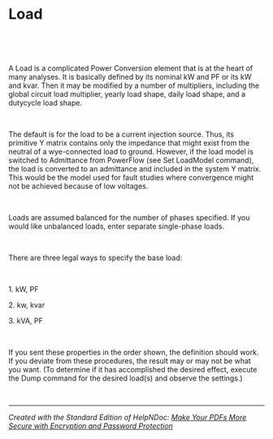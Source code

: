# Load 

&nbsp;

&nbsp;

A Load is a complicated Power Conversion element that is at the heart of many analyses. It is basically defined by its nominal kW and PF or its kW and kvar. Then it may be modified by a number of multipliers, including the global circuit load multiplier, yearly load shape, daily load shape, and a dutycycle load shape.

&nbsp;

The default is for the load to be a current injection source. Thus, its primitive Y matrix contains only the impedance that might exist from the neutral of a wye-connected load to ground. However, if the load model is switched to Admittance from PowerFlow (see Set LoadModel command), the load is converted to an admittance and included in the system Y matrix. This would be the model used for fault studies where convergence might not be achieved because of low voltages.

&nbsp;

Loads are assumed balanced for the number of phases specified. If you would like unbalanced loads, enter separate single-phase loads.

&nbsp;

There are three legal ways to specify the base load:

&nbsp;

&#49;. kW, PF

&#50;. kw, kvar

&#51;. kVA, PF

&nbsp;

If you sent these properties in the order shown, the definition should work. If you deviate from these procedures, the result may or may not be what you want. (To determine if it has accomplished the desired effect, execute the Dump command for the desired load(s) and observe the settings.)

&nbsp;


***
_Created with the Standard Edition of HelpNDoc: [Make Your PDFs More Secure with Encryption and Password Protection](<https://www.helpndoc.com/step-by-step-guides/how-to-generate-an-encrypted-password-protected-pdf-document/>)_
